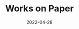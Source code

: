 ---
layout: "layouts/works-on-paper.njk"
title: "Works on Paper"
type: "BlogPosting"
priority: "0.5"
date: 2022-04-28
year: ""
description: "Works on Paper"
thumbnail: "/assets/img/works/works-on-paper/post-thumbnail.webp"

link: "/works/works-on-paper/"
---